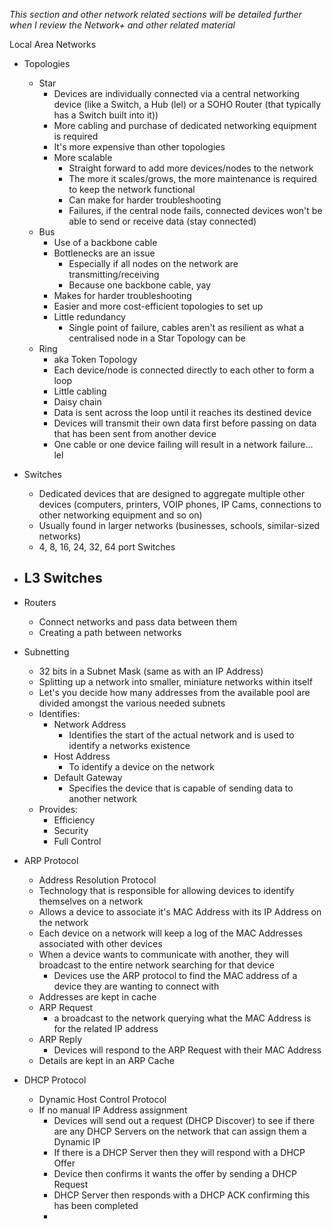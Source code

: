 *This section and other network related sections will be detailed further when I review the Network+ and other related material*

Local Area Networks

- Topologies
	- Star
		- Devices are individually connected via a central networking device (like a Switch, a Hub (lel) or a SOHO Router (that typically has a Switch built into it))
		- More cabling and purchase of dedicated networking equipment is required
		- It's more expensive than other topologies
		- More scalable
			- Straight forward to add more devices/nodes to the network
			- The more it scales/grows, the more maintenance is required to keep the network functional
			- Can make for harder troubleshooting
			- Failures, if the central node fails, connected devices won't be able to send or receive data (stay connected) 
	- Bus
		- Use of a backbone cable
		- Bottlenecks are an issue
			- Especially if all nodes on the network are transmitting/receiving
			- Because one backbone cable, yay
		- Makes for harder troubleshooting
		- Easier and more cost-efficient topologies to set up
		- Little redundancy
			- Single point of failure, cables aren't as resilient as what a centralised node in a Star Topology can be
	- Ring
		- aka Token Topology
		- Each device/node is connected directly to each other to form a loop
		- Little cabling
		- Daisy chain
		- Data is sent across the loop until it reaches its destined device
		- Devices will transmit their own data first before passing on data that has been sent from another device
		- One cable or one device failing will result in a network failure... lel

- Switches
	- Dedicated devices that are designed to aggregate multiple other devices (computers, printers, VOIP phones, IP Cams, connections to other networking equipment and so on)
	- Usually found in larger networks (businesses, schools, similar-sized networks)
	- 4, 8, 16, 24, 32, 64 port Switches
- L3 Switches
	- 
- Routers
	- Connect networks and pass data between them
	- Creating a path between networks


- Subnetting
	- 32 bits in a Subnet Mask (same as with an IP Address)
	- Splitting up a network into smaller, miniature networks within itself
	- Let's you decide how many addresses from the available pool are divided amongst the various needed subnets
	- Identifies:
		- Network Address
			- Identifies the start of the actual network and is used to identify a networks existence
		- Host Address
			- To identify a device on the network
		- Default Gateway
			- Specifies the device that is capable of sending data to another network
	- Provides:
		- Efficiency
		- Security
		- Full Control

- ARP Protocol
	- Address Resolution Protocol
	- Technology that is responsible for allowing devices to identify themselves on a network
	- Allows a device to associate it's MAC Address with its IP Address on the network
	- Each device on a network will keep a log of the MAC Addresses associated with other devices
	- When a device wants to communicate with another, they will broadcast to the entire network searching for that device
		- Devices use the ARP protocol to find the MAC address of a device they are wanting to connect with
	- Addresses are kept in cache
	- ARP Request
		- a broadcast to the network querying what the MAC Address is for the related IP address
	- ARP Reply
		- Devices will respond to the ARP Request with their MAC Address
	- Details are kept in an ARP Cache

- DHCP Protocol
	- Dynamic Host Control Protocol
	- If no manual IP Address assignment
		- Devices will send out a request (DHCP Discover) to see if there are any DHCP Servers on the network that can assign them a Dynamic IP
		- If there is a DHCP Server then they will respond with a DHCP Offer
		- Device then confirms it wants the offer by sending a  DHCP Request
		- DHCP Server then responds with a DHCP ACK confirming this has been completed
		- 